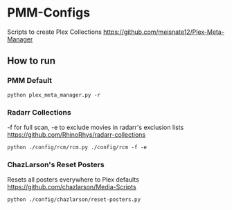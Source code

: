 # PMM-Configs

Scripts to create Plex Collections
https://github.com/meisnate12/Plex-Meta-Manager

## How to run
### PMM Default
```shell
python plex_meta_manager.py -r
```
### Radarr Collections
-f for full scan, -e to exclude movies in radarr's exclusion lists
https://github.com/RhinoRhys/radarr-collections
```shell
python ./config/rcm/rcm.py ./config/rcm -f -e
```
### ChazLarson's Reset Posters
Resets all posters everywhere to Plex defaults
https://github.com/chazlarson/Media-Scripts
```shell
python ./config/chazlarson/reset-posters.py
```